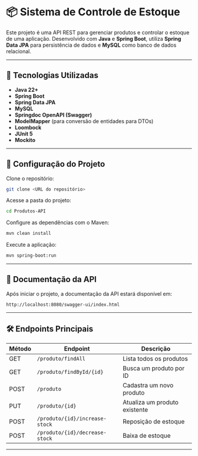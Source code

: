 # 📦 Sistema de Controle de Estoque

Este projeto é uma API REST para gerenciar produtos e controlar o estoque de uma aplicação. Desenvolvido com **Java** e **Spring Boot**, utiliza **Spring Data JPA** para persistência de dados e **MySQL** como banco de dados relacional.

---

## 🚀 Tecnologias Utilizadas

- **Java 22+**
- **Spring Boot**
- **Spring Data JPA**
- **MySQL**
- **Springdoc OpenAPI (Swagger)**
- **ModelMapper** (para conversão de entidades para DTOs)
- **Loombock**
- **JUnit 5**
- **Mockito**

---

## 🔧 Configuração do Projeto

Clone o repositório:

```bash
git clone <URL do repositório>
```

Acesse a pasta do projeto:

```bash
cd Produtos-API
```

Configure as dependências com o Maven:

```bash
mvn clean install
```

Execute a aplicação:

```bash
mvn spring-boot:run
```

---

## 📄 Documentação da API

Após iniciar o projeto, a documentação da API estará disponível em:

```
http://localhost:8080/swagger-ui/index.html
```

---

## 🛠️ Endpoints Principais

| Método | Endpoint                        | Descrição                          |
|--------|----------------------------------|--------------------------------------|
| GET    | `/produto/findAll`              | Lista todos os produtos             |
| GET    | `/produto/findById/{id}`        | Busca um produto por ID             |
| POST   | `/produto`                      | Cadastra um novo produto            |
| PUT    | `/produto/{id}`                 | Atualiza um produto existente       |
| POST   | `/produto/{id}/increase-stock`  | Reposição de estoque                |
| POST   | `/produto/{id}/decrease-stock`  | Baixa de estoque                    |

---

